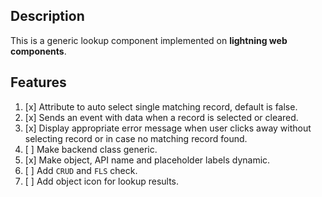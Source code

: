 ## Description

This is a generic lookup component implemented on **lightning web components**.

## Features

1. [x] Attribute to auto select single matching record, default is false.
2. [x] Sends an event with data when a record is selected or cleared.
3. [x] Display appropriate error message when user clicks away without selecting record or in case no matching record found.
4. [ ] Make backend class generic.
5. [x] Make object, API name and placeholder labels dynamic.
6. [ ] Add `CRUD` and `FLS` check.
7. [ ] Add object icon for lookup results.